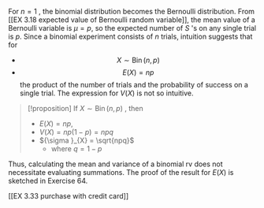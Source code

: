 For $n = 1$ , the binomial distribution becomes the Bernoulli distribution. 
From [[EX 3.18 expected value of Bernoulli random variable]], the mean value of a Bernoulli variable is $\mu = p$, so the expected number of $S$ 's on any single trial is $p$. 
Since a binomial experiment consists of $n$ trials, intuition suggests that for 
- $$X \sim \operatorname{Bin}\left( {n,p}\right)$$
- $$E\left( X\right) = {np}$$
the product of the number of trials and the probability of success on a single trial. 
The expression for $V\left( X\right)$ is not so intuitive.

> [!proposition]
> If $X \sim \operatorname{Bin}\left( {n,p}\right)$ , then 
> - $E\left( X\right) = {np}$, 
> - $V\left( X\right) = {np}\left( {1 - p}\right) = {npq}$ 
> - ${\sigma }_{X} = \sqrt{npq}$ 
> 	- where $q = 1 - p$

Thus, calculating the mean and variance of a binomial rv does not necessitate evaluating summations. 
The proof of the result for $E\left( X\right)$ is sketched in Exercise 64.

[[EX 3.33 purchase with credit card]]